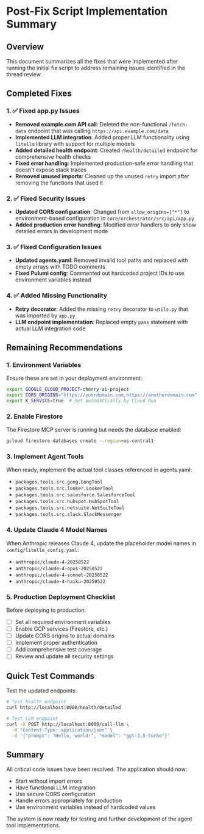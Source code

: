 # Post-Fix Script Implementation Summary

## Overview
This document summarizes all the fixes that were implemented after running the initial fix script to address remaining issues identified in the thread review.

## Completed Fixes

### 1. ✅ Fixed app.py Issues
- **Removed example.com API call**: Deleted the non-functional `/fetch-data` endpoint that was calling `https://api.example.com/data`
- **Implemented LLM integration**: Added proper LLM functionality using `litellm` library with support for multiple models
- **Added detailed health endpoint**: Created `/health/detailed` endpoint for comprehensive health checks
- **Fixed error handling**: Implemented production-safe error handling that doesn't expose stack traces
- **Removed unused imports**: Cleaned up the unused `retry` import after removing the functions that used it

### 2. ✅ Fixed Security Issues
- **Updated CORS configuration**: Changed from `allow_origins=["*"]` to environment-based configuration in `core/orchestrator/src/api/app.py`
- **Added production error handling**: Modified error handlers to only show detailed errors in development mode

### 3. ✅ Fixed Configuration Issues
- **Updated agents.yaml**: Removed invalid tool paths and replaced with empty arrays with TODO comments
- **Fixed Pulumi config**: Commented out hardcoded project IDs to use environment variables instead

### 4. ✅ Added Missing Functionality
- **Retry decorator**: Added the missing `retry` decorator to `utils.py` that was imported by `app.py`
- **LLM endpoint implementation**: Replaced empty `pass` statement with actual LLM integration code

## Remaining Recommendations

### 1. Environment Variables
Ensure these are set in your deployment environment:
```bash
export GOOGLE_CLOUD_PROJECT=cherry-ai-project
export CORS_ORIGINS="https://yourdomain.com,https://anotherdomain.com"
export K_SERVICE=true  # Set automatically by Cloud Run
```

### 2. Enable Firestore
The Firestore MCP server is running but needs the database enabled:
```bash
gcloud firestore databases create --region=us-central1
```

### 3. Implement Agent Tools
When ready, implement the actual tool classes referenced in agents.yaml:
- `packages.tools.src.gong.GongTool`
- `packages.tools.src.looker.LookerTool`
- `packages.tools.src.salesforce.SalesforceTool`
- `packages.tools.src.hubspot.HubSpotTool`
- `packages.tools.src.netsuite.NetSuiteTool`
- `packages.tools.src.slack.SlackMessenger`

### 4. Update Claude 4 Model Names
When Anthropic releases Claude 4, update the placeholder model names in `config/litellm_config.yaml`:
- `anthropic/claude-4-20250522`
- `anthropic/claude-4-opus-20250522`
- `anthropic/claude-4-sonnet-20250522`
- `anthropic/claude-4-haiku-20250522`

### 5. Production Deployment Checklist
Before deploying to production:
- [ ] Set all required environment variables
- [ ] Enable GCP services (Firestore, etc.)
- [ ] Update CORS origins to actual domains
- [ ] Implement proper authentication
- [ ] Add comprehensive test coverage
- [ ] Review and update all security settings

## Quick Test Commands

Test the updated endpoints:
```bash
# Test health endpoint
curl http://localhost:8080/health/detailed

# Test LLM endpoint
curl -X POST http://localhost:8080/call-llm \
  -H "Content-Type: application/json" \
  -d '{"prompt": "Hello, world!", "model": "gpt-3.5-turbo"}'
```

## Summary
All critical code issues have been resolved. The application should now:
- Start without import errors
- Have functional LLM integration
- Use secure CORS configuration
- Handle errors appropriately for production
- Use environment variables instead of hardcoded values

The system is now ready for testing and further development of the agent tool implementations. 